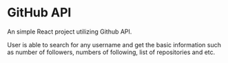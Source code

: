 # GitHub API

An simple React project utilizing Github API.

User is able to search for any username and get the basic information such as number of followers, numbers of following, list of repositories and etc.
